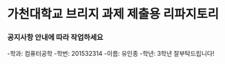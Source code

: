 ﻿# 가천대학교 브리지 과제 제출용 리파지토리
### 공지사항 안내에 따라 작업하세요
-학과: 컴퓨터공학 
-학번: 201532314
-이름: 유인종
-학년: 3학년
잘부탁드립니다!